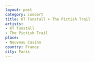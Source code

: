 ```yaml
---
layout: post
category: concert
title: KT Tunstall + The Pictish Trail
artists: 
- KT Tunstall
- The Pictish Trail
place: 
- Nouveau Casino
country: France
city: Paris
---
```


